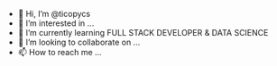 - 👋 Hi, I’m @ticopycs
- 👀 I’m interested in ...
- 🌱 I’m currently learning FULL STACK DEVELOPER & DATA SCIENCE
- 💞️ I’m looking to collaborate on ...
- 📫 How to reach me ...

<!---
ticopycs/ticopycs is a ✨ special ✨ repository because its `README.md` (this file) appears on your GitHub profile.
You can click the Preview link to take a look at your changes.
--->
